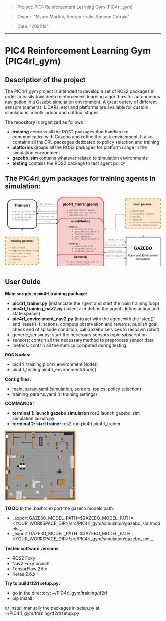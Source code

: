 > Project: PIC4 Reinforcement Learning Gym (PIC4rl_gym)

> Owner: "Mauro Martini, Andrea Eirale, Simone Cerrato" 

> Date: "2021:12" 

---

# PIC4 Reinforcement Learning Gym (PIC4rl_gym)

## Description of the project
The PIC4rl_gym project is intended to develop a set of ROS2 packages in order to easily train deep reinforcement learning algorithms for autonomous navigation in a Gazebo simulation environment. A great variety of different sensors (cameras, LiDARs, etc) and platforms are available for custom simulations in both indoor and outdoor stages.

The repository is organized as follows:
- **training** contains all the ROS2 packages that handles the communication with Gazebo and define the task environment. It also contains all the DRL packages dedicated to policy selection and training
- **platforms** groups all the ROS2 packages for platform usage in the simulation environment
- **gazebo_sim** contains whatever related to simulation environments
- **testing** contains the ROS2 package to test agent policy

## The PIC4rl_gym packages for training agents in simulation:
![alt text](/images/gym_diagram.png "PIC4rl_gym")

## User Guide

**Main scripts in pic4rl training package:**
- **pic4rl_trainer.py** (instanciate the agent and start the main training loop)
- **pic4rl_training_nav2.py** (select and define the agent, define action and state spaces)
- **pic4rl_environment_nav2.py** (interact with the agent with the 'step()' and 'reset()' functions, compute observation and rewards, publish goal, check end of episode condition, call Gazebo services to respawn robot)
- generic_sensor.py: start the necessary sensors topic subscription
- sensors: contain all the necessary method to preprocess sensor data
- metrics: contain all the metrics computed during testing

**ROS Nodes:**
- pic4rl_training(pic4rl_environment(Node))
- pic4rl_testing(pic4rl_environment(Node))

**Config files:**
- main_param.yaml (simulation, sensors, topics, policy selection)
- training_params.yaml (rl training settings)

**COMMANDS:**
- **terminal 1: launch gazebo simulation**
ros2 launch gazebo_sim simulation.launch.py
- **terminal 2: start trainer**
ros2 run pic4rl pic4rl_trainer


<img src="/images/Indoor_scenario.png" width="45%" height="45%">

**TO DO**
In the .bashrc export the gazebo models path:

- _export GAZEBO\_MODEL\_PATH=$GAZEBO\_MODEL\_PATH=:<YOUR_WORKSPACE_DIR>/src/PIC4rl\_gym/simulation/gazebo_sim/models _
- _export GAZEBO\_MODEL\_PATH=$GAZEBO\_MODEL\_PATH=:<YOUR_WORKSPACE_DIR>/src/PIC4rl\_gym/simulation/gazebo_sim _

**Tested software versions**
- ROS2 Foxy
- Nav2 Foxy branch
- TensorFlow 2.6.x
- Keras 2.6.x

**Try to build tf2rl setup.py:**
- go in the directory: ~/PIC4rl\_gym/training/tf2rl
- pip install .

or install manually the packages in setup.py at ~/PIC4rl\_gym/training/tf2rl/setup.py


